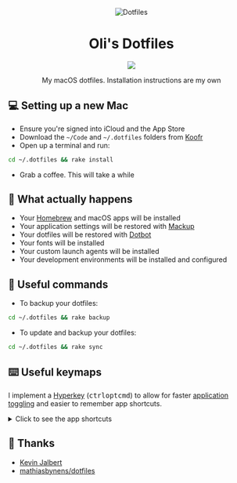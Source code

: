 <p align="center">
<img src="https://user-images.githubusercontent.com/9512444/224173335-446d701d-cca3-41bd-8889-572a93ddaf41.png" alt="Dotfiles">
</p>

<h1 align="center">Oli's Dotfiles</h1>

<p align="center">
<a href="https://github.com/olimorris/dotfiles/actions/workflows/build.yml"><img src="https://img.shields.io/github/actions/workflow/status/olimorris/dotfiles/build.yml?branch=main&label=build&style=for-the-badge"></a>
</p>

<p align="center">
My macOS dotfiles. Installation instructions are my own
</p>

## :computer: Setting up a new Mac

- Ensure you're signed into iCloud and the App Store
- Download the `~/Code` and `~/.dotfiles` folders from [Koofr](https://koofr.eu)
- Open up a terminal and run:

```bash
cd ~/.dotfiles && rake install
```

- Grab a coffee. This will take a while

## :wrench: What actually happens

- Your [Homebrew](https://brew.sh) and macOS apps will be installed
- Your application settings will be restored with [Mackup](https://github.com/lra/mackup)
- Your dotfiles will be restored with [Dotbot](https://github.com/anishathalye/dotbot)
- Your fonts will be installed
- Your custom launch agents will be installed
- Your development environments will be installed and configured

## :floppy_disk: Useful commands

- To backup your dotfiles:

```bash
cd ~/.dotfiles && rake backup
```

- To update and backup your dotfiles:

```bash
cd ~/.dotfiles && rake sync
```

## :keyboard: Useful keymaps

I implement a [Hyperkey](https://hyperkey.app) (<kbd>ctrl</kbd><kbd>opt</kbd><kbd>cmd</kbd>) to allow for faster [application toggling](https://github.com/olimorris/dotfiles/blob/main/.config/hammerspoon/keymaps.lua) and easier to remember app shortcuts.

<details>
  <summary>Click to see the app shortcuts</summary>

- Create a temp email address       <kbd>Hyperkey</kbd><kbd>shift</kbd><kbd>e</kbd>
- Hide my email                     <kbd>Hyperkey</kbd><kbd>shift</kbd><kbd>h</kbd>
- Lock screen                       <kbd>Hyperkey</kbd><kbd>shift</kbd><kbd>l</kbd>
- Pick color with ColorSlurp        <kbd>Hyperkey</kbd><kbd>shift</kbd><kbd>p</kbd>
- Search files                      <kbd>Hyperkey</kbd><kbd>shift</kbd><kbd>f</kbd>
- Search Raindrop bookmarks         <kbd>Hyperkey</kbd><kbd>shift</kbd><kbd>b</kbd>
- Search screen (uses OCR)          <kbd>Hyperkey</kbd><kbd>shift</kbd><kbd>r</kbd>
- Show Cleanshot history            <kbd>Hyperkey</kbd><kbd>shift</kbd><kbd>c</kbd>
- Show clipboard history            <kbd>Hyperkey</kbd><kbd>shift</kbd><kbd>v</kbd>
- Toggle dark mode                  <kbd>Hyperkey</kbd><kbd>shift</kbd><kbd>d</kbd>
- Windows - Center                  <kbd>opt</kbd><kbd>c</kbd>
- Windows - Maximise                <kbd>opt</kbd><kbd>m</kbd>
- Windows - Left half               <kbd>Hyperkey</kbd><kbd>←</kbd>
- Windows - Right half              <kbd>Hyperkey</kbd><kbd>→</kbd>
- Windows - First third             <kbd>Hyperkey</kbd><kbd>↑</kbd>
- Windows - Last two thirds         <kbd>Hyperkey</kbd><kbd>↓</kbd>

> Thanks to this great [Reddit post](https://www.reddit.com/r/macapps/comments/xwfp82/comment/ir6trn4)

</details>

## :clap: Thanks

- [Kevin Jalbert](https://kevinjalbert.com/synchronizing-my-dotfiles)
- [mathiasbynens/dotfiles](https://github.com/mathiasbynens/dotfiles)
